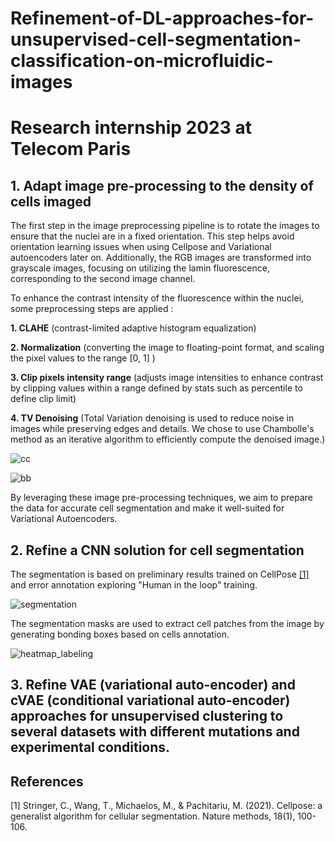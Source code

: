 # Refinement-of-DL-approaches-for-unsupervised-cell-segmentation-classification-on-microfluidic-images
# Research internship 2023 at Telecom Paris



## 1. Adapt image pre-processing to the density of cells imaged

The first step in the image preprocessing pipeline is to rotate the images to ensure that the nuclei are in a fixed orientation. This step helps avoid orientation learning issues when using Cellpose and Variational autoencoders later on. Additionally, the RGB images are transformed into grayscale images, focusing on utilizing the lamin fluorescence, corresponding to the second image channel. 

To enhance the contrast intensity of the fluorescence within the nuclei, some preprocessing steps are applied :
    
**1. CLAHE** (contrast-limited adaptive histogram equalization)

**2. Normalization** (converting the image to floating-point format, and scaling the pixel values to the range [0, 1] )

**3. Clip pixels intensity range** (adjusts image intensities to enhance contrast by clipping values within a range defined by stats such as percentile to define clip limit)

**4. TV Denoising** (Total Variation denoising is used to reduce noise in images while preserving edges and details. We chose to use Chambolle's method as an iterative algorithm to efficiently compute the denoised image.)


![cc](https://github.com/souheib1/Refinement-of-DL-approaches-for-unsupervised-cell-segmentation-classification-on-microfluidic-images/assets/73786465/450dfce0-d1ac-428c-a84e-8b62b5aedbcd)

![bb](https://github.com/souheib1/Refinement-of-DL-approaches-for-unsupervised-cell-segmentation-classification-on-microfluidic-images/assets/73786465/a635f9b0-90db-40fd-ba11-7a830d8d627a)

By leveraging these image pre-processing techniques, we aim to prepare the data for accurate cell segmentation and make it well-suited for Variational Autoencoders. 

## 2. Refine a CNN solution for cell segmentation 
The segmentation is based on preliminary results trained on CellPose [[1]](#1) and error annotation exploring "Human in the loop" training.

![segmentation](https://github.com/souheib1/Refinement-of-DL-approaches-for-unsupervised-cell-segmentation-classification-on-microfluidic-images/assets/73786465/8c5ac525-6480-410e-aff8-4741fee998df)

The segmentation masks are used to extract cell patches from the image by generating bonding boxes based on cells annotation.

![heatmap_labeling](https://github.com/souheib1/Refinement-of-DL-approaches-for-unsupervised-cell-segmentation-classification-on-microfluidic-images/assets/73786465/67bfa7c8-9b01-4adf-9882-816dec1164e6)


## 3. Refine VAE (variational auto-encoder) and cVAE (conditional variational auto-encoder) approaches for unsupervised clustering to several datasets with different mutations and experimental conditions.


## References
<a id="1">[1]</a> 
Stringer, C., Wang, T., Michaelos, M., & Pachitariu, M. (2021). 
Cellpose: a generalist algorithm for cellular segmentation. 
Nature methods, 18(1), 100-106.

